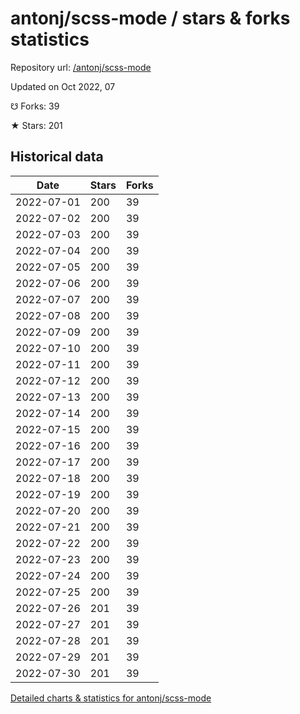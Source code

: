 # antonj/scss-mode / stars & forks statistics

Repository url: [/antonj/scss-mode](https://github.com/antonj/scss-mode)

Updated on Oct 2022, 07

☋ Forks: 39

★ Stars: 201

## Historical data
| Date | Stars | Forks |
|------|-------|-------|
| 2022-07-01 | 200 | 39 | 
| 2022-07-02 | 200 | 39 | 
| 2022-07-03 | 200 | 39 | 
| 2022-07-04 | 200 | 39 | 
| 2022-07-05 | 200 | 39 | 
| 2022-07-06 | 200 | 39 | 
| 2022-07-07 | 200 | 39 | 
| 2022-07-08 | 200 | 39 | 
| 2022-07-09 | 200 | 39 | 
| 2022-07-10 | 200 | 39 | 
| 2022-07-11 | 200 | 39 | 
| 2022-07-12 | 200 | 39 | 
| 2022-07-13 | 200 | 39 | 
| 2022-07-14 | 200 | 39 | 
| 2022-07-15 | 200 | 39 | 
| 2022-07-16 | 200 | 39 | 
| 2022-07-17 | 200 | 39 | 
| 2022-07-18 | 200 | 39 | 
| 2022-07-19 | 200 | 39 | 
| 2022-07-20 | 200 | 39 | 
| 2022-07-21 | 200 | 39 | 
| 2022-07-22 | 200 | 39 | 
| 2022-07-23 | 200 | 39 | 
| 2022-07-24 | 200 | 39 | 
| 2022-07-25 | 200 | 39 | 
| 2022-07-26 | 201 | 39 | 
| 2022-07-27 | 201 | 39 | 
| 2022-07-28 | 201 | 39 | 
| 2022-07-29 | 201 | 39 | 
| 2022-07-30 | 201 | 39 | 


[Detailed charts & statistics for antonj/scss-mode](https://reviewgithub.com/rep/antonj/scss-mode)
